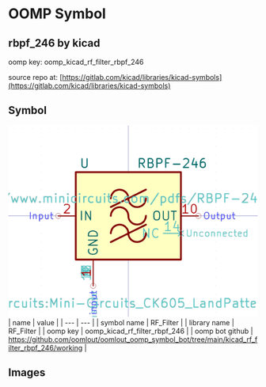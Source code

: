 # OOMP Symbol  
## rbpf_246  by kicad  
  
oomp key: oomp_kicad_rf_filter_rbpf_246  
  
source repo at: [https://gitlab.com/kicad/libraries/kicad-symbols](https://gitlab.com/kicad/libraries/kicad-symbols)  
## Symbol  
  
[![working.png](working_600.png)](working.png)  
| name | value | 
| --- | --- | 
| symbol name | RF_Filter | 
| library name | RF_Filter | 
| oomp key | oomp_kicad_rf_filter_rbpf_246 | 
| oomp bot github | https://github.com/oomlout/oomlout_oomp_symbol_bot/tree/main/kicad_rf_filter_rbpf_246/working | 
## Images  
